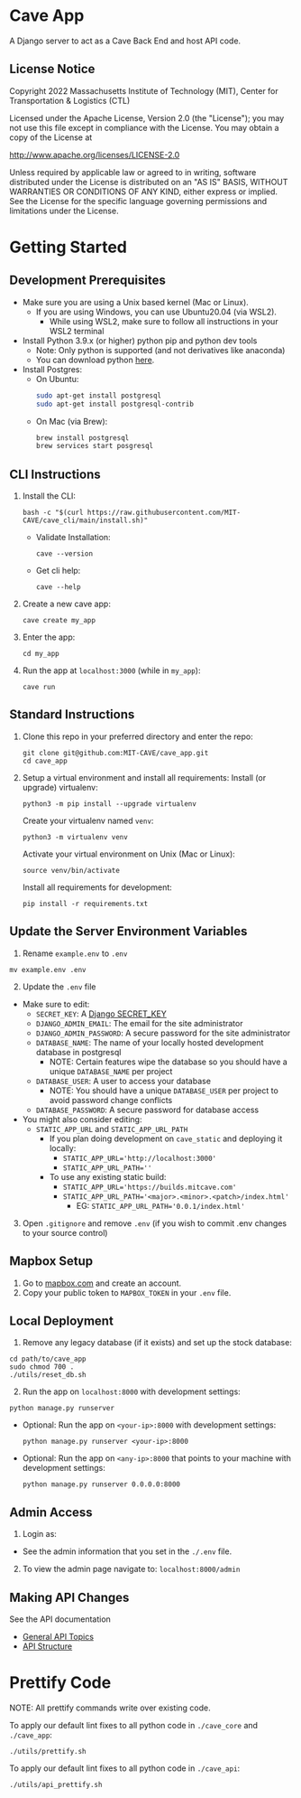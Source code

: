 # Cave App
A Django server to act as a Cave Back End and host API code.

## License Notice

Copyright 2022 Massachusetts Institute of Technology (MIT), Center for Transportation & Logistics (CTL)

Licensed under the Apache License, Version 2.0 (the "License"); you may not use this file except in compliance with the License. You may obtain a copy of the License at

http://www.apache.org/licenses/LICENSE-2.0

Unless required by applicable law or agreed to in writing, software distributed under the License is distributed on an "AS IS" BASIS, WITHOUT WARRANTIES OR CONDITIONS OF ANY KIND, either express or implied. See the License for the specific language governing permissions and limitations under the License.

# Getting Started

## Development Prerequisites

- Make sure you are using a Unix based kernel (Mac or Linux).
  - If you are using Windows, you can use Ubuntu20.04 (via WSL2).
    - While using WSL2, make sure to follow all instructions in your WSL2 terminal
- Install Python 3.9.x (or higher) python pip and python dev tools
  - Note: Only python is supported (and not derivatives like anaconda)
  - You can download python [here](https://www.python.org/downloads/).
- Install Postgres:
  - On Ubuntu:
    ```sh
    sudo apt-get install postgresql
    sudo apt-get install postgresql-contrib
    ```
  - On Mac (via Brew):
    ```sh
    brew install postgresql
    brew services start posgresql
    ```

## CLI Instructions

1. Install the CLI:
    ```
    bash -c "$(curl https://raw.githubusercontent.com/MIT-CAVE/cave_cli/main/install.sh)"
    ```
    - Validate Installation:
      ```
      cave --version
      ```
    - Get cli help:
      ```
      cave --help
      ```

2. Create a new cave app:
    ```
    cave create my_app
    ```

3. Enter the app:
    ```
    cd my_app
    ```

4. Run the app at `localhost:3000` (while in `my_app`):
    ```
    cave run
    ```

## Standard Instructions

1. Clone this repo in your preferred directory and enter the repo:
    ```
    git clone git@github.com:MIT-CAVE/cave_app.git
    cd cave_app
    ```

2. Setup a virtual environment and install all requirements:
    Install (or upgrade) virtualenv:
    ```
    python3 -m pip install --upgrade virtualenv
    ```
    Create your virtualenv named `venv`:
    ```
    python3 -m virtualenv venv
    ```
    Activate your virtual environment on Unix (Mac or Linux):
    ```
    source venv/bin/activate
    ```
    Install all requirements for development:
    ```
    pip install -r requirements.txt
    ```

## Update the Server Environment Variables

1. Rename `example.env` to `.env`
  ```
  mv example.env .env
  ```
2. Update the `.env` file
  - Make sure to edit:
    - `SECRET_KEY`: A [Django SECRET_KEY](https://docs.djangoproject.com/en/4.1/ref/settings/#secret-key)
    - `DJANGO_ADMIN_EMAIL`: The email for the site administrator
    - `DJANGO_ADMIN_PASSWORD`: A secure password for the site administrator
    - `DATABASE_NAME`: The name of your locally hosted development database in postgresql
      - NOTE: Certain features wipe the database so you should have a unique `DATABASE_NAME` per project
    - `DATABASE_USER`: A user to access your database
      - NOTE: You should have a unique `DATABASE_USER` per project to avoid password change conflicts
    - `DATABASE_PASSWORD`: A secure password for database access
  - You might also consider editing:
    - `STATIC_APP_URL` and `STATIC_APP_URL_PATH`
      - If you plan doing development on `cave_static` and deploying it locally:
        - `STATIC_APP_URL='http://localhost:3000'`
        - `STATIC_APP_URL_PATH=''`
      - To use any existing static build:
        - `STATIC_APP_URL='https://builds.mitcave.com'`
        - `STATIC_APP_URL_PATH='<major>.<minor>.<patch>/index.html'`
          - EG: `STATIC_APP_URL_PATH='0.0.1/index.html'`
3. Open `.gitignore` and remove `.env` (if you wish to commit .env changes to your source control)


## Mapbox Setup

1. Go to [mapbox.com](https://mapbox.com) and create an account.
2. Copy your public token to `MAPBOX_TOKEN` in your `.env` file.


## Local Deployment

1. Remove any legacy database (if it exists) and set up the stock database:
  ```
  cd path/to/cave_app
  sudo chmod 700 .
  ./utils/reset_db.sh
  ```
2. Run the app on `localhost:8000` with development settings:
  ```
  python manage.py runserver
  ```
  - Optional: Run the app on `<your-ip>:8000` with development settings:
    ```
    python manage.py runserver <your-ip>:8000
    ```

  - Optional: Run the app on `<any-ip>:8000` that points to your machine with development settings:
    ```
    python manage.py runserver 0.0.0.0:8000
    ```

## Admin Access
1. Login as:
  - See the admin information that you set in the `./.env` file.

2. To view the admin page navigate to: `localhost:8000/admin`

## Making API Changes
See the API documentation
- [General API Topics](cave_api/README.md)
- [API Structure](cave_api/README_API_STRUCTURE.md)

# Prettify Code
NOTE: All prettify commands write over existing code.

To apply our default lint fixes to all python code in `./cave_core` and `./cave_app`:
```
./utils/prettify.sh
```

To apply our default lint fixes to all python code in `./cave_api`:
```
./utils/api_prettify.sh
```
